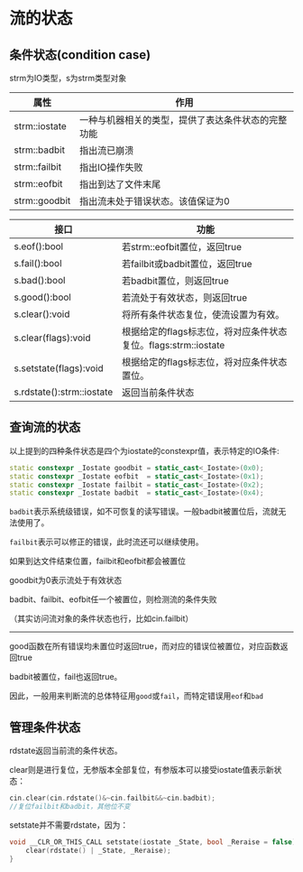 # 流的状态

## 条件状态(condition case)

strm为IO类型，s为strm类型对象

| 属性          | 作用                                               |
| ------------- | -------------------------------------------------- |
| strm::iostate | 一种与机器相关的类型，提供了表达条件状态的完整功能 |
| strm::badbit  | 指出流已崩溃                                       |
| strm::failbit | 指出IO操作失败                                     |
| strm::eofbit  | 指出到达了文件末尾                                 |
| strm::goodbit | 指出流未处于错误状态。该值保证为0                  |

| 接口                      | 功能                                                         |
| ------------------------- | ------------------------------------------------------------ |
| s.eof():bool              | 若strm::eofbit置位，返回true                                 |
| s.fail():bool             | 若failbit或badbit置位，返回true                              |
| s.bad():bool              | 若badbit置位，则返回true                                     |
| s.good():bool             | 若流处于有效状态，则返回true                                 |
| s.clear():void            | 将所有条件状态复位，使流设置为有效。                         |
| s.clear(flags):void       | 根据给定的flags标志位，将对应条件状态复位。flags:strm::iostate |
| s.setstate(flags):void    | 根据给定的flags标志位，将对应条件状态置位。                  |
| s.rdstate():strm::iostate | 返回当前条件状态                                             |

## 查询流的状态

以上提到的四种条件状态是四个为iostate的constexpr值，表示特定的IO条件:

```cpp
static constexpr _Iostate goodbit = static_cast<_Iostate>(0x0);
static constexpr _Iostate eofbit  = static_cast<_Iostate>(0x1);
static constexpr _Iostate failbit = static_cast<_Iostate>(0x2);
static constexpr _Iostate badbit  = static_cast<_Iostate>(0x4);
```

`badbit`表示系统级错误，如不可恢复的读写错误。一般badbit被置位后，流就无法使用了。

`failbit`表示可以修正的错误，此时流还可以继续使用。

如果到达文件结束位置，failbit和eofbit都会被置位

goodbit为0表示流处于有效状态

badbit、failbit、eofbit任一个被置位，则检测流的条件失败

（其实访问流对象的条件状态也行，比如cin.failbit）

---

good函数在所有错误均未置位时返回true，而对应的错误位被置位，对应函数返回true

badbit被置位，fail也返回true。

因此，一般用来判断流的总体特征用`good`或`fail`，而特定错误用`eof`和`bad`

## 管理条件状态

rdstate返回当前流的条件状态。

clear则是进行复位，无参版本全部复位，有参版本可以接受iostate值表示新状态：

```cpp
cin.clear(cin.rdstate()&~cin.failbit&&~cin.badbit);
//复位failbit和badbit，其他位不变
```

setstate并不需要rdstate，因为：

```cpp
void __CLR_OR_THIS_CALL setstate(iostate _State, bool _Reraise = false) { // merge _State into state, possibly reraise exception
    clear(rdstate() | _State, _Reraise);
}
```